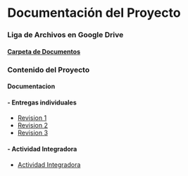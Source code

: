 # Documentación del Proyecto

### Liga de Archivos en Google Drive

#### <a href="https://drive.google.com/drive/folders/1z2ETYn4h0Xb2oYKgaC0iAb2sPr4sbUAe?usp=sharing"> Carpeta de Documentos </a>

### Contenido del Proyecto
#### Documentacion
####  - Entregas individuales
 - <a href="https://github.com/SergioGonzalez24/Movilidad-Urbana-MSMGC-GPO-302/blob/main/Documentacion/Entregas%20Individuales/Revision%201.pdf"> Revision 1 </a>
  - <a href="https://github.com/SergioGonzalez24/Movilidad-Urbana-MSMGC-GPO-302/blob/main/Documentacion/Entregas%20Individuales/Revision%202.pdf"> Revision 2 </a>
  - <a href="https://docs.google.com/document/d/1MB4zwbRaOlKjRdqayiMpdq6P_D277cyrmOXDU_L3WFA/edit?usp=sharing"> Revision 3 </a>
  
  #### - Actividad Integradora
  - <a href=""> Actividad Integradora </a>
